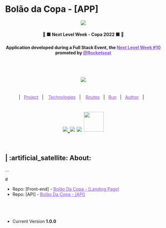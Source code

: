 # Bolão da Copa - [APP]

<p align="center"> 
  <a target="_blank" href="https://www.rocketseat.com.br/">
    <img width="auto" src="https://media.discordapp.net/attachments/1084951017264783441/1084951190615359559/image.png?width=1064&height=599"/>
  </a> 
</p>

<h4 align="center" >🚀 🟪 Next Level Week - Copa 2022 🟪 🚀</h4>



<h4 align="center">
  Application developed during a Full Stack Event, the <a target="_blank" style="color: #8a4af3;" href="https://github.com/topics/next-level-week">Next Level Week #10</a> promoted by <a target="_blank" style="color: #8a4af3;" href="https://www.rocketseat.com.br/">@Rocketseat</a>
</h4>

#

<br>

<p align="center"><img src="https://github.com/rocketseat-education/nlw-copa-ignite/raw/main/.github/logo.svg"/></p>


#
<p align="center">
  |&nbsp;&nbsp;
  <a style="color: #8a4af3;" href="#project">Project</a>&nbsp;&nbsp;&nbsp;|&nbsp;&nbsp;&nbsp;
  <a style="color: #8a4af3;" href="#techs">Technologies</a>&nbsp;&nbsp;&nbsp;|&nbsp;&nbsp;&nbsp;
  <a style="color: #8a4af3;" href="#routes">Routes</a>&nbsp;&nbsp;&nbsp;|&nbsp;&nbsp;
  <a style="color: #8a4af3;" href="#run-project">Run</a>&nbsp;&nbsp;&nbsp;|&nbsp;&nbsp;
  <a style="color: #8a4af3;" href="#author">Author</a>&nbsp;&nbsp;&nbsp;|&nbsp;&nbsp;&nbsp;
</p>

#

<h1 align="center">
  
  <a target="_blank" href="https://github.com/Samuel-Ricardo">
    <img src="https://img.shields.io/static/v1?label=&message=Samuel%20Ricardo&color=black&style=for-the-badge&logo=GITHUB"/>
  </a>

  <a target="_blank" herf="https://www.instagram.com/samuel_ricardo.ex/">
    <img src='https://img.shields.io/static/v1?label=&message=Samuel.ex&color=black&style=for-the-badge&logo=instagram'/> 
  </a>

  <a target="_blank" herf='https://www.linkedin.com/in/samuel-ricardo-cabral/'>
    <img src='https://img.shields.io/static/v1?label=&message=Samuel%20Ricardo&color=black&style=for-the-badge&logo=LinkedIn'/> 
  </a>

  <a target="_blank" herf='https://www.linkedin.com/in/samuel-ricardo-cabral/'>
    <img width="64px" src='https://seeklogo.com/images/R/rocketseat-logo-666CE4B396-seeklogo.com.png'/> 
  </a>

</h1>

<br>

<p id="project"/>

<h2>  | :artificial_satellite: About:  </h2>

<p align="justfy">
...
</p>
#

 - Repo: [Front-end] - <a style="color: #8a4af3;" href="https://github.com/Samuel-Ricardo/bolao-da-copa">Bolão Da Copa - [Landing Page]</a>
 - Repo: [API] - <a style="color: #8a4af3;" href="https://github.com/Samuel-Ricardo/bolao-da-copa_api">Bolão Da Copa - [API]</a>
  
 #
 <br>
 
- Current Version <b> 1.0.0 </b>

#

